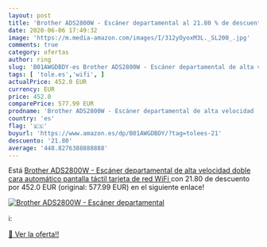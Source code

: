 ```yaml
---
layout: post
title: 'Brother ADS2800W - Escáner departamental al 21.80 % de descuento'
date: 2020-06-06 17:49:32
image: 'https://m.media-amazon.com/images/I/312yOyoxM3L._SL200_.jpg'
comments: true
category: ofertas
author: ring
slug: 'B01AWGDBDY-es Brother ADS2800W - Escáner departamental de alta velocidad...'
tags: [ 'tole.es','wifi', ]
actualPrice: 452.0 EUR
currency: EUR
price: 452.0
comparePrice: 577.99 EUR
prodname: 'Brother ADS2800W - Escáner departamental de alta velocidad  doble cara automático  pantalla táctil  tarjeta de red  WiFi '
country: 'es'
flag: '🇪🇸'
buyurl: 'https://www.amazon.es/dp/B01AWGDBDY/?tag=tolees-21'
descuento: '21.80'
average: '448.8276388888888'
---
```


Está [Brother ADS2800W - Escáner departamental de alta velocidad  doble cara automático  pantalla táctil  tarjeta de red  WiFi ](https://www.amazon.es/dp/B01AWGDBDY/?tag=tolees-21) con 21.80 de descuento por 452.0 EUR (original: 577.99 EUR) en el siguiente enlace!

[![Brother ADS2800W - Escáner departamental](https://m.media-amazon.com/images/I/312yOyoxM3L._SL200_.jpg)](https://www.amazon.es/dp/B01AWGDBDY/?tag=tolees-21)

ℹ️:


[🛒 Ver la oferta!!](https://www.amazon.es/dp/B01AWGDBDY/?tag=tolees-21)
